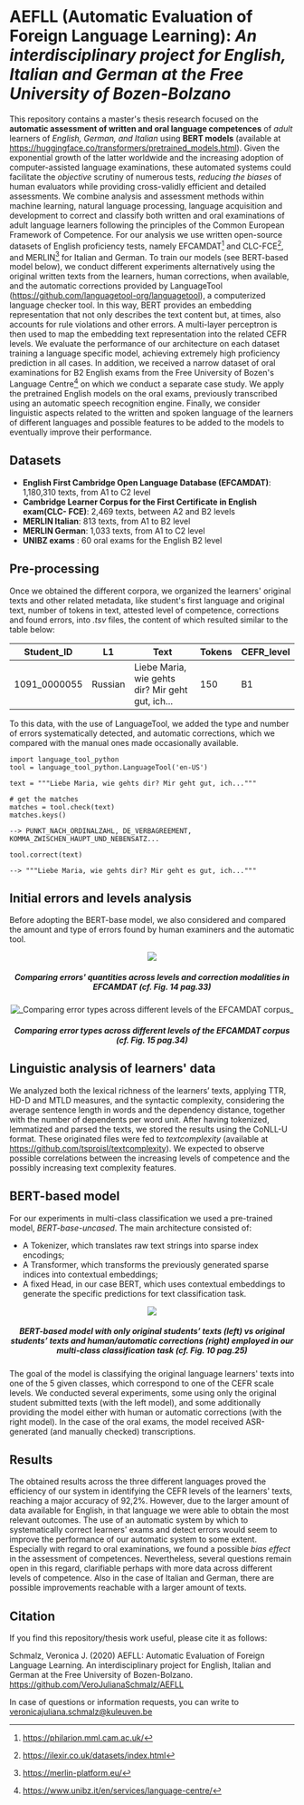 # AEFLL (Automatic Evaluation of Foreign Language Learning): _An interdisciplinary project for English, Italian and German at the Free University of Bozen-Bolzano_ 


This repository contains a master's thesis research focused on the **automatic assessment of written and oral language competences** of _adult_ learners of _English, German, and Italian_ using **BERT models** (available at https://huggingface.co/transformers/pretrained_models.html). Given the exponential growth of the latter worldwide and the increasing adoption of computer-assisted language examinations, these automated systems could facilitate the _objective_ scrutiny of numerous tests, _reducing the biases_ of human evaluators while providing cross-validly efficient and detailed assessments. We combine analysis and assessment methods within machine learning, natural language processing, language acquisition and development to correct and classify both written and oral examinations of adult language learners following the principles of the Common European Framework of Competence. 
For our analysis we use written open-source datasets of English proficiency tests, namely EFCAMDAT[^1] and CLC-FCE[^2], and MERLIN[^3] for Italian and German. To train our models (see BERT-based model below), we conduct different experiments alternatively using the original written texts from the learners, human corrections, when available, and the automatic corrections provided by LanguageTool (https://github.com/languagetool-org/languagetool), a computerized language checker tool. In this way, BERT provides an embedding representation that not only describes the text content but, at times, also accounts for rule violations and other errors. A multi-layer perceptron is then used to map the embedding text representation into the related CEFR levels. We evaluate the performance of our architecture on each dataset training a language specific model, achieving extremely high proficiency prediction in all cases. In addition, we received a narrow dataset of oral examinations for B2 English exams from the Free University of Bozen's Language Centre[^4] on which we conduct a separate case study. We apply the pretrained English models on the oral exams, previously transcribed using an automatic speech recognition engine. Finally, we consider linguistic aspects related to the written and spoken language of the learners of different languages and possible features to be added to the models to eventually improve their performance.

## Datasets 

- **English First Cambridge Open Language Database (EFCAMDAT)**:  1,180,310 texts, from A1 to C2 level
- **Cambridge Learner Corpus for the First Certificate in English exam(CLC- FCE)**: 2,469 texts, between A2 and B2 levels 
- **MERLIN Italian**: 813 texts, from A1 to B2 level
- **MERLIN German**: 1,033 texts, from A1 to C2 level 
- **UNIBZ exams** : 60 oral exams for the English B2 level 


## Pre-processing 

Once we obtained the different corpora, we organized the learners' original texts and other related metadata, like student's first language and original text, number of tokens in text, attested level of competence, corrections and found errors, into _.tsv_ files, the content of which resulted similar to the table below:

| Student_ID  | L1  | Text | Tokens  | CEFR_level  |
| ------------ |---------------| -----| -----| -----|
| 1091_0000055     |Russian | Liebe Maria, wie gehts dir? Mir geht gut, ich...	 |150| B1|

To this data, with the use of LanguageTool, we added the type and number of errors systematically detected, and automatic corrections, which we compared with the manual ones made occasionally available. 

```
import language_tool_python
tool = language_tool_python.LanguageTool('en-US')
 
text = """Liebe Maria, wie gehts dir? Mir geht gut, ich..."""
 
# get the matches
matches = tool.check(text)
matches.keys() 

--> PUNKT_NACH_ORDINALZAHL, DE_VERBAGREEMENT, KOMMA_ZWISCHEN_HAUPT_UND_NEBENSATZ...

tool.correct(text)

--> """Liebe Maria, wie gehts dir? Mir geht es gut, ich..."""
```

## Initial errors and levels analysis

Before adopting the BERT-base model, we also considered and compared the amount and type of errors found by human examiners and the automatic tool. 

<p align="center">
  <img src="https://user-images.githubusercontent.com/72256200/136711936-23042b76-95b6-4642-88ba-1d7162c1ab27.png">
</p>

<h5 align="center">
Comparing errors' quantities across levels and correction modalities in EFCAMDAT (cf. Fig. 14 pag.33) </h5>



<p align="center">
  <img src="https://user-images.githubusercontent.com/72256200/136711961-ab7bd326-1be9-4b91-a4e7-9405e314e7e4.png" alt="_Comparing error types across different levels of the EFCAMDAT corpus_" >
</p>

<h5 align="center">
Comparing error types across different levels of the EFCAMDAT corpus (cf. Fig. 15 pag.34) </h5>



## Linguistic analysis of learners' data 

We analyzed both the lexical richness of the learners’ texts, applying TTR, HD-D and MTLD measures, and the syntactic complexity, considering the average sentence length in words and the dependency distance, together with the number of dependents per word unit. After having tokenized, lemmatized and parsed the texts, we stored the results using the CoNLL-U format. These originated files were fed to _textcomplexity_ (available at https://github.com/tsproisl/textcomplexity). 
We expected to observe possible correlations between the increasing levels of competence and the possibly increasing text complexity features. 


## BERT-based model

For our experiments in multi-class classification we used a pre-trained model, _BERT-base-uncased_. The main architecture consisted of: 

- A Tokenizer, which translates raw text strings into sparse index encodings; 
- A Transformer, which transforms the previously generated sparse indices into contextual embeddings;
- A fixed Head, in our case BERT, which uses contextual embeddings to generate the specific predictions for text classification task.


<p align="center">
  <img src="https://user-images.githubusercontent.com/72256200/136712498-80d54851-2fb3-4dc7-b0a9-a5c5d11dc56a.png">
</p>

<h5 align="center">
BERT-based model with only original students’ texts (left) vs original students’ texts and human/automatic corrections (right) employed in our multi-class classification task (cf. Fig. 10 pag.25) </h5>




The goal of the model is classifying the original language learners' texts into one of the 5 given classes, which correspond to one of the CEFR scale levels. We conducted several experiments, some using only the original student submitted texts (with the left model), and some additionally providing the model either with human or automatic corrections (with the right model). In the case of the oral exams, the model received ASR-generated (and manually checked) transcriptions. 

## Results 

The obtained results across the three different languages proved the efficiency of our system in identifying the CEFR levels of the learners' texts, reaching a major accuracy of 92,2%. However, due to the larger amount of data available for English, in that language we were able to obtain the most relevant outcomes. The use of an automatic system by which to systematically correct learners' exams and detect errors would seem to improve the performance of our automatic system to some extent. Especially with regard to oral examinations, we found a possible _bias effect_ in the assessment of competences. Nevertheless, several questions remain open in this regard, clarifiable perhaps with more data across different levels of competence. Also in the case of Italian and German, there are possible improvements reachable with a larger amount of texts. 


## Citation 

If you find this repository/thesis work useful, please cite it as follows: 

Schmalz, Veronica J. (2020) AEFLL: Automatic Evaluation of Foreign Language Learning. An interdisciplinary project for English, Italian and German at the Free University of Bozen-Bolzano. https://github.com/VeroJulianaSchmalz/AEFLL 

In case of questions or information requests, you can write to veronicajuliana.schmalz@kuleuven.be


[^1]: https://philarion.mml.cam.ac.uk/ 
[^2]: https://ilexir.co.uk/datasets/index.html
[^3]: https://merlin-platform.eu/
[^4]: https://www.unibz.it/en/services/language-centre/

